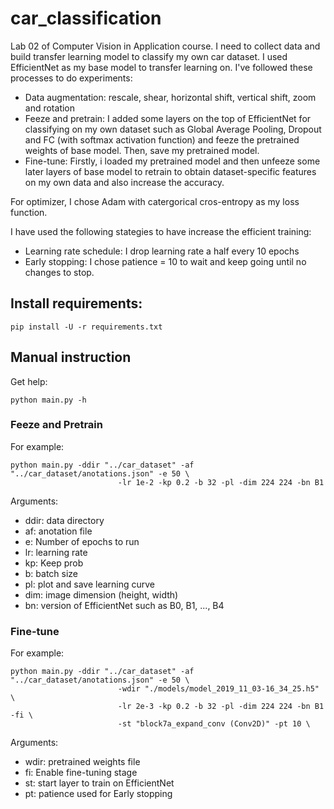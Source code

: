 # car_classification
Lab 02 of Computer Vision in Application course. I need to collect data and build transfer learning model to classify my own car dataset. I used EfficientNet as my base model to transfer learning on. I've followed these processes to do experiments:
- Data augmentation: rescale, shear, horizontal shift, vertical shift, zoom and rotation
- Feeze and pretrain: I added some layers on the top of EfficientNet for classifying on my own dataset such as Global Average Pooling, Dropout and FC (with softmax activation function) and feeze the pretrained weights of base model. Then, save my pretrained model.
- Fine-tune: Firstly, i loaded my pretrained model and then unfeeze some later layers of base model to retrain to obtain dataset-specific features on my own data and also increase the accuracy.

For optimizer, I chose Adam with catergorical cros-entropy as my loss function.

I have used the following stategies to have increase the efficient training:
- Learning rate schedule: I drop learning rate a half every 10 epochs
- Early stopping: I chose patience = 10 to wait and keep going until no changes to stop.

## Install requirements:
```
pip install -U -r requirements.txt
```

## Manual instruction
Get help:
```
python main.py -h
```

### Feeze and Pretrain

For example:
```
python main.py -ddir "../car_dataset" -af "../car_dataset/anotations.json" -e 50 \
                        -lr 1e-2 -kp 0.2 -b 32 -pl -dim 224 224 -bn B1
```

Arguments:
- ddir: data directory
- af: anotation file
- e: Number of epochs to run
- lr: learning rate
- kp: Keep prob
- b: batch size
- pl: plot and save learning curve
- dim: image dimension (height, width)
- bn: version of EfficientNet such as B0, B1, ..., B4

### Fine-tune

For example:
```
python main.py -ddir "../car_dataset" -af "../car_dataset/anotations.json" -e 50 \
                        -wdir "./models/model_2019_11_03-16_34_25.h5" \
                        -lr 2e-3 -kp 0.2 -b 32 -pl -dim 224 224 -bn B1 -fi \
                        -st "block7a_expand_conv (Conv2D)" -pt 10 \
```

Arguments:
- wdir: pretrained weights file
- fi: Enable fine-tuning stage
- st: start layer to train on EfficientNet
- pt: patience used for Early stopping

